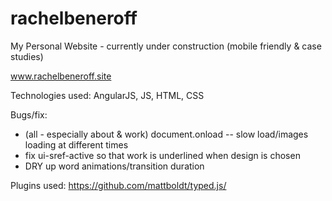 # rachelbeneroff
My Personal Website - currently under construction (mobile friendly & case studies)

www.rachelbeneroff.site

Technologies used: AngularJS, JS, HTML, CSS

Bugs/fix:
- (all - especially about & work) document.onload -- slow load/images loading at different times
- fix ui-sref-active so that work is underlined when design is chosen
- DRY up word animations/transition duration

Plugins used:
https://github.com/mattboldt/typed.js/
